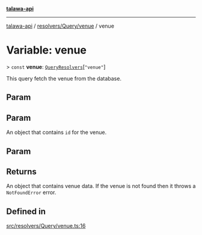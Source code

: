[**talawa-api**](../../../../README.md)

***

[talawa-api](../../../../modules.md) / [resolvers/Query/venue](../README.md) / venue

# Variable: venue

\> `const` **venue**: [`QueryResolvers`](../../../../types/generatedGraphQLTypes/type-aliases/QueryResolvers.md)\[`"venue"`\]

This query fetch the venue from the database.

## Param

## Param

An object that contains `id` for the venue.

## Param

## Returns

An object that contains venue data. If the venue is not found then it throws a `NotFoundError` error.

## Defined in

[src/resolvers/Query/venue.ts:16](https://github.com/PalisadoesFoundation/talawa-api/blob/3a5276aff43f5de4f7fab3ec9683a420dcdc7a06/src/resolvers/Query/venue.ts#L16)

